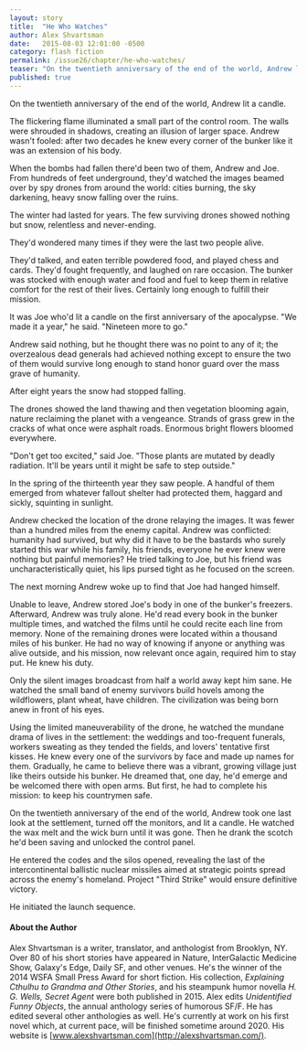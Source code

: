 ```yaml
---
layout: story
title:  "He Who Watches"
author: Alex Shvartsman
date:   2015-08-03 12:01:00 -0500
category: flash fiction
permalink: /issue26/chapter/he-who-watches/
teaser: "On the twentieth anniversary of the end of the world, Andrew lit a candle."
published: true
---
```


On the twentieth anniversary of the end of the world, Andrew lit a candle.

The flickering flame illuminated a small part of the control room. The walls were shrouded in shadows, creating an illusion of larger space. Andrew wasn't fooled: after two decades he knew every corner of the bunker like it was an extension of his body.

When the bombs had fallen there'd been two of them, Andrew and Joe. From hundreds of feet underground, they'd watched the images beamed over by spy drones from around the world: cities burning, the sky darkening, heavy snow falling over the ruins.

The winter had lasted for years. The few surviving drones showed nothing but snow, relentless and never-ending.

They'd wondered many times if they were the last two people alive.

They'd talked, and eaten terrible powdered food, and played chess and cards. They'd fought frequently, and laughed on rare occasion. The bunker was stocked with enough water and food and fuel to keep them in relative comfort for the rest of their lives. Certainly long enough to fulfill their mission.

It was Joe who'd lit a candle on the first anniversary of the apocalypse. "We made it a year," he said. "Nineteen more to go."

Andrew said nothing, but he thought there was no point to any of it; the overzealous dead generals had achieved nothing except to ensure the two of them would survive long enough to stand honor guard over the mass grave of humanity.

After eight years the snow had stopped falling.

The drones showed the land thawing and then vegetation blooming again, nature reclaiming the planet with a vengeance. Strands of grass grew in the cracks of what once were asphalt roads. Enormous bright flowers bloomed everywhere.

"Don't get too excited," said Joe. "Those plants are mutated by deadly radiation. It'll be years until it might be safe to step outside."

In the spring of the thirteenth year they saw people. A handful of them emerged from whatever fallout shelter had protected them, haggard and sickly, squinting in sunlight.

Andrew checked the location of the drone relaying the images. It was fewer than a hundred miles from the enemy capital. Andrew was conflicted: humanity had survived, but why did it have to be the bastards who surely started this war while his family, his friends, everyone he ever knew were nothing but painful memories? He tried talking to Joe, but his friend was uncharacteristically quiet, his lips pursed tight as he focused on the screen.

The next morning Andrew woke up to find that Joe had hanged himself.

Unable to leave, Andrew stored Joe's body in one of the bunker's freezers. Afterward, Andrew was truly alone. He'd read every book in the bunker multiple times, and watched the films until he could recite each line from memory. None of the remaining drones were located within a thousand miles of his bunker. He had no way of knowing if anyone or anything was alive outside, and his mission, now relevant once again, required him to stay put. He knew his duty.

Only the silent images broadcast from half a world away kept him sane. He watched the small band of enemy survivors build hovels among the wildflowers, plant wheat, have children. The civilization was being born anew in front of his eyes.

Using the limited maneuverability of the drone, he watched the mundane drama of lives in the settlement: the weddings and too-frequent funerals, workers sweating as they tended the fields, and lovers' tentative first kisses. He knew every one of the survivors by face and made up names for them. Gradually, he came to believe there was a vibrant, growing village just like theirs outside his bunker. He dreamed that, one day, he'd emerge and be welcomed there with open arms. But first, he had to complete his mission: to keep his countrymen safe.

On the twentieth anniversary of the end of the world, Andrew took one last look at the settlement, turned off the monitors, and lit a candle. He watched the wax melt and the wick burn until it was gone. Then he drank the scotch he'd been saving and unlocked the control panel.

He entered the codes and the silos opened, revealing the last of the intercontinental ballistic nuclear missiles aimed at strategic points spread across the enemy's homeland. Project "Third Strike" would ensure definitive victory.

He initiated the launch sequence.

#### About the Author

Alex Shvartsman is a writer, translator, and anthologist from Brooklyn, NY. Over 80 of his short stories have appeared in Nature, InterGalactic Medicine Show, Galaxy's Edge, Daily SF, and other venues. He's the winner of the 2014 WSFA Small Press Award for short fiction. His collection, _Explaining Cthulhu to Grandma and Other Stories_, and his steampunk humor novella _H. G. Wells, Secret Agent_ were both published in 2015. Alex edits _Unidentified Funny Objects_, the annual anthology series of humorous SF/F. He has edited several other anthologies as well. He's currently at work on his first novel which, at current pace, will be finished sometime around 2020. His website is [www.alexshvartsman.com](http://alexshvartsman.com/).
